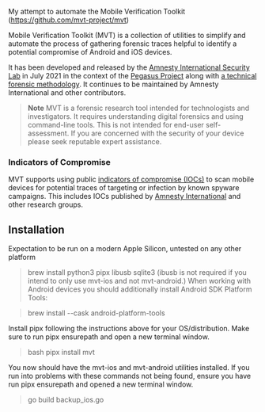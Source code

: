 My attempt to automate the Mobile Verification Toolkit (https://github.com/mvt-project/mvt)

Mobile Verification Toolkit (MVT) is a collection of utilities to simplify and automate the process of gathering forensic traces helpful to identify a potential compromise of Android and iOS devices.

It has been developed and released by the [Amnesty International Security Lab](https://securitylab.amnesty.org) in July 2021 in the context of the [Pegasus Project](https://forbiddenstories.org/about-the-pegasus-project/) along with [a technical forensic methodology](https://www.amnesty.org/en/latest/research/2021/07/forensic-methodology-report-how-to-catch-nso-groups-pegasus/). It continues to be maintained by Amnesty International and other contributors.

> **Note**
> MVT is a forensic research tool intended for technologists and investigators. It requires understanding digital forensics and using command-line tools. This is not intended for end-user self-assessment. If you are concerned with the security of your device please seek reputable expert assistance.
>

### Indicators of Compromise

MVT supports using public [indicators of compromise (IOCs)](https://github.com/mvt-project/mvt-indicators) to scan mobile devices for potential traces of targeting or infection by known spyware campaigns. This includes IOCs published by [Amnesty International](https://github.com/AmnestyTech/investigations/) and other  research groups.


## Installation
Expectation to be run on a modern Apple Silicon, untested on any other platform
> brew install python3 pipx libusb sqlite3
(ibusb is not required if you intend to only use mvt-ios and not mvt-android.)
When working with Android devices you should additionally install Android SDK Platform Tools:

> brew install --cask android-platform-tools

Install pipx following the instructions above for your OS/distribution. Make sure to run pipx ensurepath and open a new terminal window.
> bash pipx install mvt

You now should have the mvt-ios and mvt-android utilities installed. If you run into problems with these commands not being found, ensure you have run pipx ensurepath and opened a new terminal window.
> go build backup_ios.go
